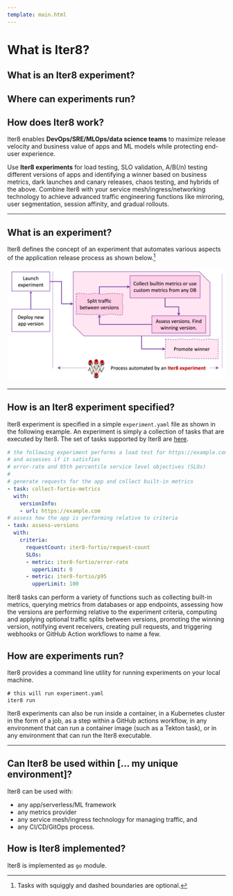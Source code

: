 ```yaml
---
template: main.html
---
```


# What is Iter8?

## What is an Iter8 experiment?
## Where can experiments run?
## How does Iter8 work?

Iter8 enables **DevOps/SRE/MLOps/data science teams** to maximize release velocity and business value of apps and ML models while protecting end-user experience.

Use **Iter8 experiments** for load testing, SLO validation, A/B(/n) testing different versions of apps and identifying a winner based on business metrics, dark launches and canary releases, chaos testing, and hybrids of the above. Combine Iter8 with your service mesh/ingress/networking technology to achieve advanced traffic engineering functions like mirroring, user segmentation, session affinity, and gradual rollouts.

***

## What is an experiment?
Iter8 defines the concept of an experiment that automates various aspects of the application release process as shown below.[^1]

![Process automated by an Iter8 experiment](../images/whatisiter8.png)

***

## How is an Iter8 experiment specified?
Iter8 experiment is specified in a simple `experiment.yaml` file as shown in the following example. An experiment is simply a collection of tasks that are executed by Iter8. The set of tasks supported by Iter8 are [here](../reference/tasks/overview.md).

```yaml
# the following experiment performs a load test for https://example.com
# and assesses if it satisfies 
# error-rate and 95th percentile service level objectives (SLOs)
# 
# generate requests for the app and collect built-in metrics
- task: collect-fortio-metrics
  with:
    versionInfo:
    - url: https://example.com
# assess how the app is performing relative to criteria
- task: assess-versions
  with:
    criteria:
      requestCount: iter8-fortio/request-count
      SLOs:
      - metric: iter8-fortio/error-rate
        upperLimit: 0
      - metric: iter8-fortio/p95
        upperLimit: 100
```

Iter8 tasks can perform a variety of functions such as collecting built-in metrics, querying metrics from databases or app endpoints, assessing how the versions are performing relative to the experiment criteria, computing and applying optional traffic splits between versions, promoting the winning version, notifying event receivers, creating pull requests, and triggering webhooks or GitHub Action workflows to name a few.

## How are experiments run?
Iter8 provides a command line utility for running experiments on your local machine.

```shell
# this will run experiment.yaml
iter8 run
```

Iter8 experiments can also be run inside a container, in a Kubernetes cluster in the form of a job, as a step within a GitHub actions workflow, in any environment that can run a container image (such as a Tekton task), or in any environment that can run the Iter8 executable.

***

## Can Iter8 be used within [... my unique environment]?
Iter8 can be used with:

  * any app/serverless/ML framework
  * any metrics provider
  * any service mesh/ingress technology for managing traffic, and 
  * any CI/CD/GitOps process.

## How is Iter8 implemented?

Iter8 is implemented as `go` module.

[^1]: Tasks with squiggly and dashed boundaries are optional.